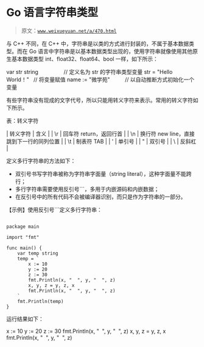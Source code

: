 # Go 语言字符串类型

> 原文：[`www.weixueyuan.net/a/470.html`](http://www.weixueyuan.net/a/470.html)

与 C++ 不同，在 C++ 中，字符串是以类的方式进行封装的，不属于基本数据类型。而在 Go 语言中字符串是以基本数据类型出现的，使用字符串就像使用其他原生基本数据类型 int、float32、float64、bool 一样，如下所示：

var str string                 // 定义名为 str 的字符串类型变量
str = "Hello World！"   // 将变量赋值
name := "微学苑"          // 以自动推断方式初始化一个变量

有些字符串没有现成的文字代号，所以只能用转义字符来表示。常用的转义字符如下所示。

表：转义字符

| 转义字符 | 含义 |
| \r | 回车符 return，返回行首 |
| \n | 换行符 new line，直接跳到下一行的同列位置 |
| \t | 制表符 TAB |
| \' | 单引号 |
| \" | 双引号 |
| \\ | 反斜杠 |

定义多行字符串的方法如下：

*   双引号书写字符串被称为字符串字面量（string literal），这种字面量不能跨行；
*   多行字符串需要使用反引号```，多用于内嵌源码和内嵌数据；
*   在反引号中的所有代码不会被编译器识别，而只是作为字符串的一部分。

【示例】使用反引号```定义多行字符串：

```

package main

import "fmt"

func main() {
    var temp string
    temp = `
        x := 10
        y := 20
        z := 30
        fmt.Println(x, "  ", y, "  ", z)
        x, y, z = y, z, x
        fmt.Println(x, "  ", y, "  ", z)
    `
    fmt.Println(temp)
}
```

运行结果如下：

x := 10
y := 20
z := 30
fmt.Println(x, "  ", y, "  ", z)
x, y, z = y, z, x
fmt.Println(x, "  ", y, "  ", z)